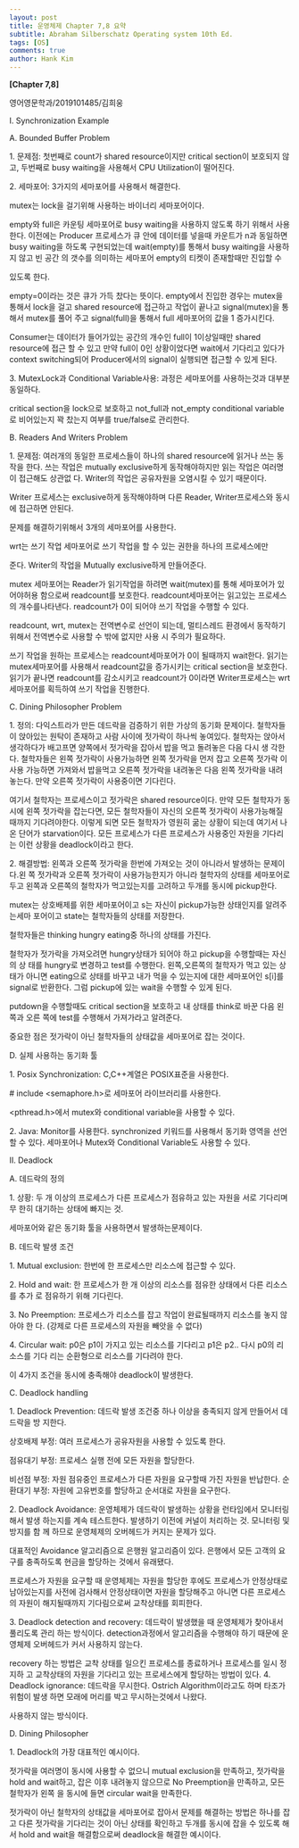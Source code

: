```yaml
---
layout: post
title: 운영체제 Chapter 7,8 요약
subtitle: Abraham Silberschatz Operating system 10th Ed.
tags: [OS]
comments: true
author: Hank Kim
---
```


**\[Chapter 7,8\]**

영어영문학과/2019101485/김희웅

I. Synchronization Example

A. Bounded Buffer Problem

1\. 문제점: 첫번째로 count가 shared resource이지만 critical section이 보호되지 않고, 두번째로 busy waiting을 사용해서 CPU Utilization이 떨어진다.

2\. 세마포어: 3가지의 세마포어를 사용해서 해결한다.

mutex는 lock을 걸기위해 사용하는 바이너리 세마포어이다.

empty와 full은 카운팅 세마포어로 busy waiting을 사용하지 않도록 하기 위해서 사용한다. 이전에는 Producer 프로세스가 큐 안에 데이터를 넣을때 카운트가 n과 동일하면 busy waiting을 하도록 구현되었는데 wait(empty)를 통해서 busy waiting을 사용하지 않고 빈 공간 의 갯수를 의미하는 세마포어 empty의 티켓이 존재할때만 진입할 수

있도록 한다.

empty=0이라는 것은 큐가 가득 찼다는 뜻이다. empty에서 진입한 경우는 mutex을 통해서 lock을 걸고 shared resource에 접근하고 작업이 끝나고 signal(mutex)을 통해서 mutex를 풀어 주고 signal(full)을 통해서 full 세마포어의 값을 1 증가시킨다.

Consumer는 데이터가 들어가있는 공간의 개수인 full이 1이상일때만 shared resource에 접근 할 수 있고 만약 full이 0인 상황이었다면 wait에서 기다리고 있다가 context switching되어 Producer에서의 signal이 실행되면 접근할 수 있게 된다.

3\. MutexLock과 Conditional Variable사용: 과정은 세마포어를 사용하는것과 대부분 동일하다.

critical section을 lock으로 보호하고 not_full과 not_empty conditional variable로 비어있는지 꽉 찼는지 여부를 true/false로 관리한다.

B. Readers And Writers Problem

1\. 문제점: 여러개의 동일한 프로세스들이 하나의 shared resource에 읽거나 쓰는 동작을 한다. 쓰는 작업은 mutually exclusive하게 동작해야하지만 읽는 작업은 여러명이 접근해도 상관없 다. Writer의 작업은 공유자원을 오염시킬 수 있기 때문이다.

Writer 프로세스는 exclusive하게 동작해야하며 다른 Reader, Writer프로세스와 동시에 접근하면 안된다.

문제를 해결하기위해서 3개의 세마포어를 사용한다.

wrt는 쓰기 작업 세마포어로 쓰기 작업을 할 수 있는 권한을 하나의 프로세스에만

준다. Writer의 작업을 Mutually exclusive하게 만들어준다.

mutex 세마포어는 Reader가 읽기작업을 하려면 wait(mutex)를 통해 세마포어가 있어야허용 함으로써 readcount를 보호한다. readcount세마포어는 읽고있는 프로세스의 개수를나타낸다. readcount가 0이 되어야 쓰기 작업을 수행할 수 있다.

readcount, wrt, mutex는 전역변수로 선언이 되는데, 멀티스레드 환경에서 동작하기 위해서 전역변수로 사용할 수 밖에 없지만 사용 시 주의가 필요하다.

쓰기 작업을 원하는 프로세스는 readcount세마포어가 0이 될때까지 wait한다. 읽기는 mutex세마포어를 사용해서 readcount값을 증가시키는 critical section을 보호한다. 읽기가 끝나면 readcount를 감소시키고 readcount가 0이라면 Writer프로세스는 wrt 세마포어를 획득하여 쓰기 작업을 진행한다.

C. Dining Philosopher Problem

1\. 정의: 다익스트라가 만든 데드락을 검증하기 위한 가상의 동기화 문제이다. 철학자들이 앉아있는 원탁이 존재하고 사람 사이에 젓가락이 하나씩 놓여있다. 철학자는 앉아서 생각하다가 배고프면 양쪽에서 젓가락을 잡아서 밥을 먹고 돌려놓은 다음 다시 생 각한다. 철학자들은 왼쪽 젓가락이 사용가능하면 왼쪽 젓가락을 먼저 잡고 오른쪽 젓가락 이 사용 가능하면 가져와서 밥을먹고 오른쪽 젓가락을 내려놓은 다음 왼쪽 젓가락을 내려 놓는다. 만약 오른쪽 젓가락이 사용중이면 기다린다.

여기서 철학자는 프로세스이고 젓가락은 shared resource이다. 만약 모든 철학자가 동시에 왼쪽 젓가락을 잡는다면, 모든 철학자들이 자신의 오른쪽 젓가락이 사용가능해질 때까지 기다려야한다. 이렇게 되면 모든 철학자가 영원히 굶는 상황이 되는데 여기서 나온 단어가 starvation이다. 모든 프로세스가 다른 프로세스가 사용중인 자원을 기다리는 이런 상황을 deadlock이라고 한다.

2\. 해결방법: 왼쪽과 오른쪽 젓가락을 한번에 가져오는 것이 아니라서 발생하는 문제이다.왼 쪽 젓가락과 오른쪽 젓가락이 사용가능한지가 아니라 철학자의 상태를 세마포어로 두고 왼쪽과 오른쪽의 철학자가 먹고있는지를 고려하고 두개를 동시에 pickup한다.

mutex는 상호배제를 위한 세마포어이고 s는 자신이 pickup가능한 상태인지를 알려주는세마 포어이고 state는 철학자들의 상태를 저장한다.

철학자들은 thinking hungry eating중 하나의 상태를 가진다.

철학자가 젓가락을 가져오려면 hungry상태가 되어야 하고 pickup을 수행할때는 자신의 상 태를 hungry로 변경하고 test를 수행한다. 왼쪽,오른쪽의 철학자가 먹고 있는 상태가 아니면 eating으로 상태를 바꾸고 내가 먹을 수 있는지에 대한 세마포어인 s\[i\]를 signal로 반환한다. 그럼 pickup에 있는 wait을 수행할 수 있게 된다.

putdown을 수행할때도 critical section을 보호하고 내 상태를 think로 바꾼 다음 왼쪽과 오른 쪽에 test를 수행해서 가져가라고 알려준다.

중요한 점은 젓가락이 아닌 철학자들의 상태값을 세마포어로 잡는 것이다.

D. 실제 사용하는 동기화 툴

1\. Posix Synchronization: C,C++계열은 POSIX표준을 사용한다.

\# include &lt;semaphore.h&gt;로 세마포어 라이브러리를 사용한다.

&lt;pthread.h&gt;에서 mutex와 conditional variable을 사용할 수 있다.

2\. Java: Monitor를 사용한다. synchronized 키워드를 사용해서 동기화 영역을 선언할 수 있다. 세마포어나 Mutex와 Conditional Variable도 사용할 수 있다.

II. Deadlock

A. 데드락의 정의

1\. 상황: 두 개 이상의 프로세스가 다른 프로세스가 점유하고 있는 자원을 서로 기다리며 무 한히 대기하는 상태에 빠지는 것.

세마포어와 같은 동기화 툴을 사용하면서 발생하는문제이다.

B. 데드락 발생 조건

1\. Mutual exclusion: 한번에 한 프로세스만 리소스에 접근할 수 있다.

2\. Hold and wait: 한 프로세스가 한 개 이상의 리소스를 점유한 상태에서 다른 리소스를 추가 로 점유하기 위해 기다린다.

3\. No Preemption: 프로세스가 리소스를 잡고 작업이 완료될때까지 리소스를 놓지 않아야 한 다. (강제로 다른 프로세스의 자원을 빼앗을 수 없다)

4\. Circular wait: p0은 p1이 가지고 있는 리소스를 기다리고 p1은 p2.. 다시 p0의 리소스를 기다 리는 순환형으로 리소스를 기다려야 한다.

이 4가지 조건을 동시에 충족해야 deadlock이 발생한다.

C. Deadlock handling

1\. Deadlock Prevention: 데드락 발생 조건중 하나 이상을 충족되지 않게 만들어서 데드락을 방 지한다.

상호배제 부정: 여러 프로세스가 공유자원을 사용할 수 있도록 한다.

점유대기 부정: 프로세스 실행 전에 모든 자원을 할당한다.

비선점 부정: 자원 점유중인 프로세스가 다른 자원을 요구할때 가진 자원을 반납한다. 순환대기 부정: 자원에 고유번호를 할당하고 순서대로 자원을 요구한다.

2\. Deadlock Avoidance: 운영체제가 데드락이 발생하는 상황을 런타임에서 모니터링해서 발생 하는지를 계속 테스트한다. 발생하기 이전에 커널이 처리하는 것. 모니터링 및 방지를 함 께 하므로 운영체제의 오버헤드가 커지는 문제가 있다.

대표적인 Avoidance 알고리즘으로 은행원 알고리즘이 있다. 은행에서 모든 고객의 요구를 충족하도록 현금을 할당하는 것에서 유래됐다.

프로세스가 자원을 요구할 때 운영체제는 자원을 할당한 후에도 프로세스가 안정상태로 남아있는지를 사전에 검사해서 안정상태이면 자원을 할당해주고 아니면 다른 프로세스의 자원이 해지될때까지 기다림으로써 교착상태를 회피한다.

3\. Deadlock detection and recovery: 데드락이 발생했을 때 운영체제가 찾아내서 풀리도록 관리 하는 방식이다. detection과정에서 알고리즘을 수행해야 하기 때문에 운영체제 오버헤드가 커서 사용하지 않는다.

recovery 하는 방법은 교착 상태를 일으킨 프로세스를 종료하거나 프로세스를 일시 정지하 고 교착상태의 자원을 기다리고 있는 프로세스에게 할당하는 방법이 있다. 4. Deadlock ignorance: 데드락을 무시한다. Ostrich Algorithm이라고도 하며 타조가 위험이 발생 하면 모래에 머리를 박고 무시하는것에서 나왔다.

사용하지 않는 방식이다.

D. Dining Philosopher

1\. Deadlock의 가장 대표적인 예시이다.

젓가락을 여러명이 동시에 사용할 수 없으니 mutual exclusion을 만족하고, 젓가락을 hold and wait하고, 잡은 이후 내려놓지 않으므로 No Preemption을 만족하고, 모든 철학자가 왼쪽 을 동시에 들면 circular wait을 만족한다.

젓가락이 아닌 철학자의 상태값을 세마포어로 잡아서 문제를 해결하는 방법은 하나를 잡 고 다른 젓가락을 기다리는 것이 아닌 상태를 확인하고 두개를 동시에 잡을 수 있도록 해서 hold and wait을 해결함으로써 deadlock을 해결한 예시이다.